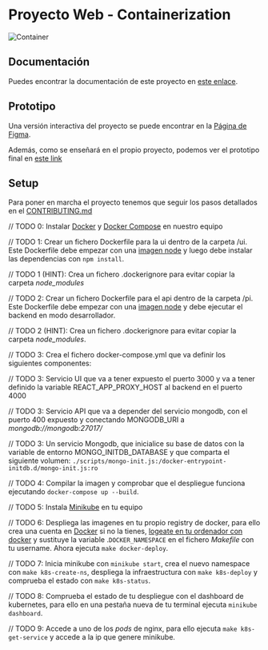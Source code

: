 # Proyecto Web - Containerization

![Container](./doc/container.svg)

## Documentación

Puedes encontrar la documentación de este proyecto en [este enlace](https://taller-threepoints-docs.netlify.app/docs/containers-orchestation/intro).

## Prototipo

Una versión interactiva del proyecto se puede encontrar en la [Página de Figma](https://www.figma.com/proto/3e43h8TrzwpjfKwXvFxZoP/Taller?page-id=144%3A51&node-id=147%3A3&viewport=254%2C48%2C0.21&scaling=min-zoom&starting-point-node-id=147%3A3).

Además, como se enseñará en el propio proyecto, podemos ver el prototipo final en [este link](https://taller-threepoints-1.netlify.app/)

## Setup

Para poner en marcha el proyecto tenemos que seguir los pasos detallados en el [CONTRIBUTING.md](CONTRIBUTING.MD)

// TODO 0: Instalar [Docker](https://docs.docker.com/get-docker/) y [Docker Compose](https://docs.docker.com/compose/install/) en nuestro equipo

// TODO 1: Crear un fichero Dockerfile para la ui dentro de la carpeta /ui. Este Dockerfile debe empezar con una [imagen node](https://hub.docker.com/_/node) y luego debe instalar las dependencias con `npm install`.

// TODO 1 (HINT): Crea un fichero .dockerignore para evitar copiar la carpeta *node_modules*

// TODO 2: Crear un fichero Dockerfile para el api dentro de la carpeta /pi. Este Dockerfile debe empezar con una [imagen node](https://hub.docker.com/_/node) y debe ejecutar el backend en modo desarrollador.

// TODO 2 (HINT): Crea un fichero .dockerignore para evitar copiar la carpeta *node_modules*.

// TODO 3: Crea el fichero docker-compose.yml que va definir los siguientes componentes:

// TODO 3: Servicio UI que va a tener expuesto el puerto 3000 y va a tener definido la variable REACT_APP_PROXY_HOST al backend en el puerto 4000

// TODO 3: Servicio API que va a depender del servicio mongodb, con el puerto 400 expuesto y conectando MONGODB_URI a *mongodb://mongodb:27017/*

// TODO 3: Un servicio Mongodb, que inicialice su base de datos con la variable de entorno MONGO_INITDB_DATABASE y que comparta el siguiente volumen: `./scripts/mongo-init.js:/docker-entrypoint-initdb.d/mongo-init.js:ro`

// TODO 4: Compilar la imagen y comprobar que el despliegue funciona ejecutando `docker-compose up --build`.

// TODO 5: Instala [Minikube](https://minikube.sigs.k8s.io/docs/start/) en tu equipo

// TODO 6: Despliega las imagenes en tu propio registry de docker, para ello crea una cuenta en [Docker](https://www.docker.com) si no la tienes, [logeate en tu ordenador con docker](https://docs.docker.com/engine/reference/commandline/login/) y sustituye la variable .`DOCKER_NAMESPACE` en el fichero *Makefile* con tu username. Ahora ejecuta `make docker-deploy`.

// TODO 7: Inicia minikube con `minikube start`, crea el nuevo namespace con `make k8s-create-ns`, despliega la infraestructura con `make k8s-deploy` y comprueba el estado con `make k8s-status`.

// TODO 8: Comprueba el estado de tu despliegue con el dashboard de kubernetes, para ello en una pestaña nueva de tu terminal ejecuta `minikube dashboard`.

// TODO 9: Accede a uno de los *pods* de nginx, para ello ejecuta `make k8s-get-service` y accede a la ip que genere minikube.
